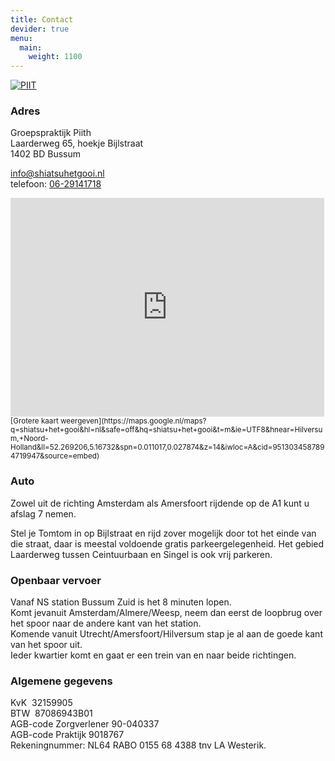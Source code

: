 ```yaml
---
title: Contact
devider: true
menu:
  main:
    weight: 1100
---
```

[![PIIT](/uploads/piith-logo_medium.png#right)](http://piith.nl)

### Adres

Groepspraktijk Piith\
Laarderweg 65, hoekje Bijlstraat\
1402 BD Bussum

[info@shiatsuhetgooi.nl](mailto:info@shiatsuhetgooi.nl)\
telefoon: [06-29141718](tel:06-29141718)

<iframe src="https://maps.google.nl/maps?q=shiatsu+het+gooi&hl=nl&safe=off&hq=shiatsu+het+gooi&t=m&ie=UTF8&hnear=Hilversum,+Noord-Holland&ll=52.269206,5.16732&spn=0.011017,0.027874&z=14&iwloc=A&cid=9513034587894719947&output=embed" frameborder="0" marginwidth="0" marginheight="0" scrolling="no" width="502" height="350"></iframe>  
<small>[Grotere kaart weergeven](https://maps.google.nl/maps?q=shiatsu+het+gooi&hl=nl&safe=off&hq=shiatsu+het+gooi&t=m&ie=UTF8&hnear=Hilversum,+Noord-Holland&ll=52.269206,5.16732&spn=0.011017,0.027874&z=14&iwloc=A&cid=9513034587894719947&source=embed)</small>

### Auto

Zowel uit de richting Amsterdam als Amersfoort rijdende op de A1 kunt u afslag 7 nemen.

Stel je Tomtom in op Bijlstraat en rijd zover mogelijk door tot het einde van die straat, daar is meestal voldoende gratis parkeergelegenheid. Het gebied Laarderweg tussen Ceintuurbaan en Singel is ook vrij parkeren.

### Openbaar vervoer

Vanaf NS station Bussum Zuid is het 8 minuten lopen.\
Komt jevanuit Amsterdam/Almere/Weesp, neem dan eerst de loopbrug over het spoor naar de andere kant van het station.\
Komende vanuit Utrecht/Amersfoort/Hilversum stap je al aan de goede kant van het spoor uit.\
Ieder kwartier komt en gaat er een trein van en naar beide richtingen.

### Algemene gegevens

KvK  32159905\
BTW  87086943B01\
AGB-code Zorgverlener 90-040337\
AGB-code Praktijk 9018767\
Rekeningnummer: NL64 RABO 0155 68 4388 tnv LA Westerik.
